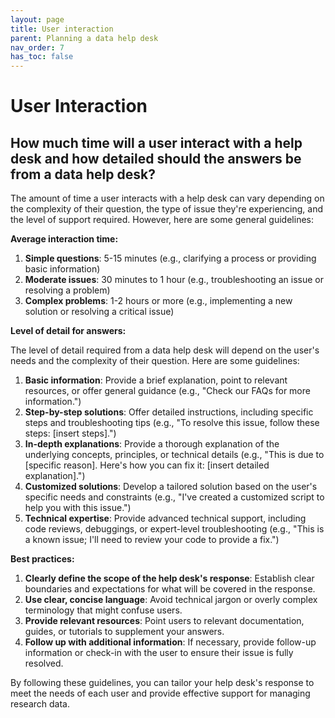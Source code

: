 ```yaml
---
layout: page
title: User interaction
parent: Planning a data help desk
nav_order: 7
has_toc: false
---
```


# User Interaction

## How much time will a user interact with a help desk and how detailed should the answers be from a data help desk?

The amount of time a user interacts with a help desk can vary depending on the
complexity of their question, the type of issue they're experiencing, and the
level of support required. However, here are some general guidelines:

**Average interaction time:**

1. **Simple questions**: 5-15 minutes (e.g., clarifying a process or providing
   basic information)
2. **Moderate issues**: 30 minutes to 1 hour (e.g., troubleshooting an issue or
   resolving a problem)
3. **Complex problems**: 1-2 hours or more (e.g., implementing a new solution or
   resolving a critical issue)

**Level of detail for answers:**

The level of detail required from a data help desk will depend on the user's
needs and the complexity of their question. Here are some guidelines:

1. **Basic information**: Provide a brief explanation, point to relevant
   resources, or offer general guidance (e.g., "Check our FAQs for more
   information.")
2. **Step-by-step solutions**: Offer detailed instructions, including specific
   steps and troubleshooting tips (e.g., "To resolve this issue, follow these
   steps: [insert steps].")
3. **In-depth explanations**: Provide a thorough explanation of the underlying
   concepts, principles, or technical details (e.g., "This is due to [specific
   reason]. Here's how you can fix it: [insert detailed explanation].")
4. **Customized solutions**: Develop a tailored solution based on the user's
   specific needs and constraints (e.g., "I've created a customized script to
   help you with this issue.")
5. **Technical expertise**: Provide advanced technical support, including code
   reviews, debuggings, or expert-level troubleshooting (e.g., "This is a known
   issue; I'll need to review your code to provide a fix.")

**Best practices:**

1. **Clearly define the scope of the help desk's response**: Establish clear
   boundaries and expectations for what will be covered in the response.
2. **Use clear, concise language**: Avoid technical jargon or overly complex
   terminology that might confuse users.
3. **Provide relevant resources**: Point users to relevant documentation,
   guides, or tutorials to supplement your answers.
4. **Follow up with additional information**: If necessary, provide follow-up
   information or check-in with the user to ensure their issue is fully
   resolved.

By following these guidelines, you can tailor your help desk's response to meet
the needs of each user and provide effective support for managing research data.
